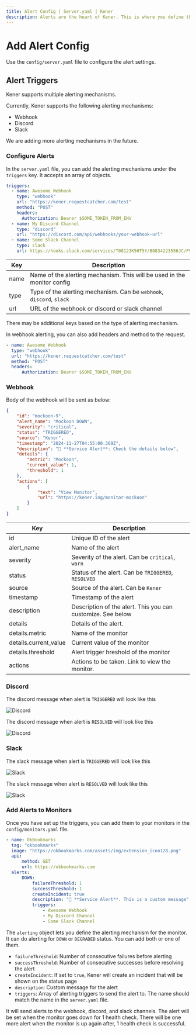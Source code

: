 ```yaml
---
title: Alert Config | Server.yaml | Kener
description: Alerts are the heart of Kener. This is where you define the alerts you want to show on your site.
---
```


# Add Alert Config

Use the `config/server.yaml` file to configure the alert settings.

## Alert Triggers

Kener supports multiple alerting mechanisms.

Currently, Kener supports the following alerting mechanisms:

-   Webhook
-   Discord
-   Slack

We are adding more alerting mechanisms in the future.

### Configure Alerts

In the `server.yaml` file, you can add the alerting mechanisms under the `triggers` key. It accepts an array of objects.

```yaml
triggers:
  - name: Awesome Webhook
	type: "webhook"
	url: "https://kener.requestcatcher.com/test"
	method: "POST"
	headers:
      Authorization: Bearer $SOME_TOKEN_FROM_ENV
  - name: My Discord Channel
	type: "discord"
	url: "https://discord.com/api/webhooks/your-webhook-url"
  - name: Some Slack Channel
	type: slack
    url: https://hooks.slack.com/services/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
```

| Key  | Description                                                             |
| ---- | ----------------------------------------------------------------------- |
| name | Name of the alerting mechanism. This will be used in the monitor config |
| type | Type of the alerting mechanism. Can be `webhook`, `discord`, `slack`    |
| url  | URL of the webhook or discord or slack channel                          |

There may be additional keys based on the type of alerting mechanism.

In webhook alerting, you can also add headers and method to the request.

```yaml
- name: Awesome Webhook
  type: "webhook"
  url: "https://kener.requestcatcher.com/test"
  method: "POST"
  headers:
      Authorization: Bearer $SOME_TOKEN_FROM_ENV
```

### Webhook

Body of the webhook will be sent as below:

```json
{
	"id": "mockoon-9",
	"alert_name": "Mockoon DOWN",
	"severity": "critical",
	"status": "TRIGGERED",
	"source": "Kener",
	"timestamp": "2024-11-27T04:55:00.369Z",
	"description": "🚨 **Service Alert**: Check the details below",
	"details": {
		"metric": "Mockoon",
		"current_value": 1,
		"threshold": 1
	},
	"actions": [
		{
			"text": "View Monitor",
			"url": "https://kener.ing/monitor-mockoon"
		}
	]
}
```

| Key                   | Description                                                 |
| --------------------- | ----------------------------------------------------------- |
| id                    | Unique ID of the alert                                      |
| alert_name            | Name of the alert                                           |
| severity              | Severity of the alert. Can be `critical`, `warn`            |
| status                | Status of the alert. Can be `TRIGGERED`, `RESOLVED`         |
| source                | Source of the alert. Can be `Kener`                         |
| timestamp             | Timestamp of the alert                                      |
| description           | Description of the alert. This you can customize. See below |
| details               | Details of the alert.                                       |
| details.metric        | Name of the monitor                                         |
| details.current_value | Current value of the monitor                                |
| details.threshold     | Alert trigger hreshold of the monitor                       |
| actions               | Actions to be taken. Link to view the monitor.              |

### Discord

The discord message when alert is `TRIGGERED` will look like this

![Discord](/discord.png)

The discord message when alert is `RESOLVED` will look like this

![Discord](/discord_resolved.png)

### Slack

The slack message when alert is `TRIGGERED` will look like this

![Slack](/slack.png)

The slack message when alert is `RESOLVED` will look like this

![Slack](/slack_resolved.png)

### Add Alerts to Monitors

Once you have set up the triggers, you can add them to your monitors in the `config/monitors.yaml` file.

```yaml
- name: OkBookmarks
  tag: "okbookmarks"
  image: "https://okbookmarks.com/assets/img/extension_icon128.png"
  api:
      method: GET
      url: https://okbookmarks.com
  alerts:
      DOWN:
          failureThreshold: 1
          successThreshold: 1
          createIncident: true
          description: "🚨 **Service Alert**. This is a custom message"
          triggers:
              - Awesome Webhook
              - My Discord Channel
              - Some Slack Channel
```

The `alerting` object lets you define the alerting mechanism for the monitor. It can do alerting for `DOWN` or `DEGRADED` status. You can add both or one of them.

-   `failureThreshold`: Number of consecutive failures before alerting
-   `successThreshold`: Number of consecutive successes before resolving the alert
-   `createIncident`: If set to `true`, Kener will create an incident that will be shown on the status page
-   `description`: Custom message for the alert
-   `triggers`: Array of alerting triggers to send the alert to. The name should match the name in the `server.yaml` file.

<div class="rounded border px-4 py-0 ">
	<p class="text-sm font-medium">
		It will send alerts to the webhook, discord, and slack channels.
		The alert will be set when the monitor goes down for 1 health check.
    	There will be one more alert when the monitor is up again after, 1 health check is successful.
	</p>
</div>
